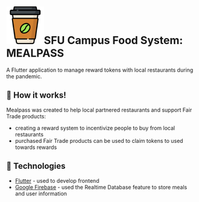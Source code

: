 # <img src="stormhacks_app/assets/images/coffee.png" height=100 >SFU Campus Food System: MEALPASS
A Flutter application to manage reward tokens with local restaurants during the  pandemic.

## 🤔 How it works!
Mealpass was created to help local partnered restaurants and support Fair Trade products:
- creating a reward system to incentivize people to buy from local restaurants
- purchased Fair Trade products can be used to claim tokens to used towards rewards

## 🔨 Technologies

- [Flutter](https://flutter.dev/) - used to develop frontend
- [Google Firebase](https://firebase.google.com/) - used the Realtime Database feature to store meals and user information